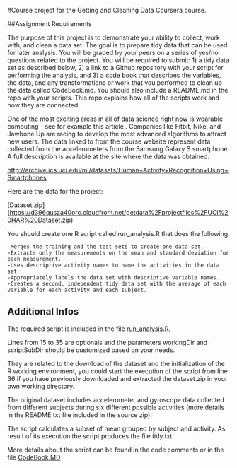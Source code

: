 #Course project for the Getting and Cleaning Data Coursera course.

##Assignment Requirements

The purpose of this project is to demonstrate your ability to collect, work with, and clean a data set. The goal is to prepare tidy data that can be used for later analysis. You will be graded by your peers on a series of yes/no questions related to the project. You will be required to submit: 1) a tidy data set as described below, 2) a link to a Github repository with your script for performing the analysis, and 3) a code book that describes the variables, the data, and any transformations or work that you performed to clean up the data called CodeBook.md. You should also include a README.md in the repo with your scripts. This repo explains how all of the scripts work and how they are connected. 

One of the most exciting areas in all of data science right now is wearable computing - see for example this article . Companies like Fitbit, Nike, and Jawbone Up are racing to develop the most advanced algorithms to attract new users. The data linked to from the course website represent data collected from the accelerometers from the Samsung Galaxy S smartphone. A full description is available at the site where the data was obtained:

http://archive.ics.uci.edu/ml/datasets/Human+Activity+Recognition+Using+Smartphones

Here are the data for the project:

[Dataset.zip] (https://d396qusza40orc.cloudfront.net/getdata%2Fprojectfiles%2FUCI%20HAR%20Dataset.zip)

You should create one R script called run_analysis.R that does the following. 

    -Merges the training and the test sets to create one data set.
    -Extracts only the measurements on the mean and standard deviation for each measurement. 
    -Uses descriptive activity names to name the activities in the data set
    -Appropriately labels the data set with descriptive variable names. 
    -Creates a second, independent tidy data set with the average of each variable for each activity and each subject. 


## Additional Infos

The required script is included in the file [run_analysis.R.](https://github.com/thesecretwishofthefish/CleaningData/blob/master/run_analysis.R)

Lines from 15 to 35 are optionals and the parameters workingDir and scriptSubDir should be customized based on your needs.

They are related to the download of the dataset and the initialization of the R working environment, 
you could start the execution of the script from line 36 if you have previously downloaded and extracted the dataset.zip in your own working directory.

The original dataset includes accelerometer and gyroscope data collected from different subjects during six different possible activities
(more details in the README.txt file included in the source zip).

The script calculates a subset of mean grouped by subject and activity.
As result of its execution the script produces the file tidy.txt

More details about the script can be found in the code comments or in the file [CodeBook.MD](https://github.com/thesecretwishofthefish/CleaningData/blob/master/run_analysis.R)